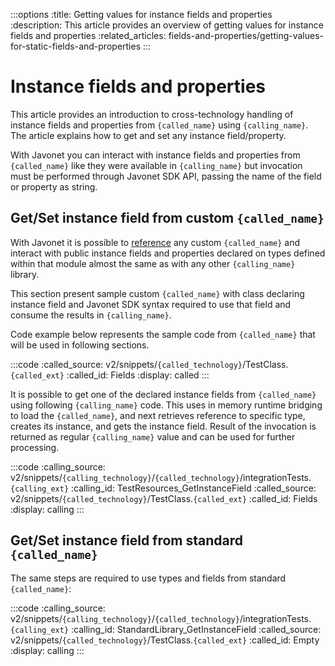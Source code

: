 :::options
:title: Getting values for instance fields and properties
:description: This article provides an overview of getting values for instance fields and properties
:related_articles: fields-and-properties/getting-values-for-static-fields-and-properties
:::

# Instance fields and properties  
  
This article provides an introduction to cross-technology handling of instance fields and properties from `{called_name}` using `{calling_name}`. The article explains how to get and set any instance field/property.  
  
With Javonet you can interact with instance fields and properties from `{called_name}` like they were available in `{calling_name}` but invocation must be performed through Javonet SDK API, passing the name of the field or property as string. 

## Get/Set instance field from custom `{called_name}`

With Javonet it is possible to [reference](https://www.javonet.com/guides/v2/`{calling_technology}`/`{called_technology}`/getting-started/adding-references-to-libraries) any custom `{called_name}` and interact with public instance fields and properties declared on types defined within that module almost the same as with any other `{calling_name}` library.  
  
This section present sample custom `{called_name}` with class declaring instance field and Javonet SDK syntax required to use that field and consume the results in `{calling_name}`.  
    
Code example below represents the sample code from `{called_name}` that will be used in following sections.  

:::code 
:called_source: v2/snippets/`{called_technology}`/TestClass.`{called_ext}`
:called_id: Fields
:display: called
:::

It is possible to get one of the declared instance fields from `{called_name}` using following `{calling_name}` code. This uses in memory runtime bridging to load the `{called_name}`, and next retrieves reference to specific type, creates its instance, and gets the instance field. Result of the invocation is returned as regular `{calling_name}` value and can be used for further processing.

:::code 
:calling_source: v2/snippets/`{calling_technology}`/`{called_technology}`/integrationTests.`{calling_ext}`
:calling_id: TestResources_GetInstanceField
:called_source: v2/snippets/`{called_technology}`/TestClass.`{called_ext}`
:called_id: Fields
:display: calling
:::


## Get/Set instance field from standard `{called_name}`

The same steps are required to use types and fields from standard `{called_name}`:

:::code 
:calling_source: v2/snippets/`{calling_technology}`/`{called_technology}`/integrationTests.`{calling_ext}`
:calling_id: StandardLibrary_GetInstanceField
:called_source: v2/snippets/`{called_technology}`/TestClass.`{called_ext}`
:called_id: Empty
:display: calling
:::
